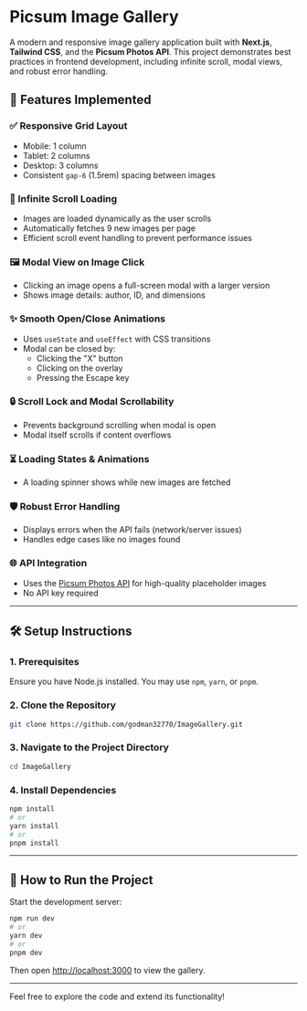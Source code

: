 # Picsum Image Gallery

A modern and responsive image gallery application built with **Next.js**, **Tailwind CSS**, and the **Picsum Photos API**. This project demonstrates best practices in frontend development, including infinite scroll, modal views, and robust error handling.

## 🚀 Features Implemented

### ✅ Responsive Grid Layout
- Mobile: 1 column
- Tablet: 2 columns
- Desktop: 3 columns
- Consistent `gap-6` (1.5rem) spacing between images

### 🔄 Infinite Scroll Loading
- Images are loaded dynamically as the user scrolls
- Automatically fetches 9 new images per page
- Efficient scroll event handling to prevent performance issues

### 🖼️ Modal View on Image Click
- Clicking an image opens a full-screen modal with a larger version
- Shows image details: author, ID, and dimensions

### ✨ Smooth Open/Close Animations
- Uses `useState` and `useEffect` with CSS transitions
- Modal can be closed by:
  - Clicking the "X" button
  - Clicking on the overlay
  - Pressing the Escape key

### 🔒 Scroll Lock and Modal Scrollability
- Prevents background scrolling when modal is open
- Modal itself scrolls if content overflows

### ⏳ Loading States & Animations
- A loading spinner shows while new images are fetched

### 🛡️ Robust Error Handling
- Displays errors when the API fails (network/server issues)
- Handles edge cases like no images found

### 🌐 API Integration
- Uses the [Picsum Photos API](https://picsum.photos/) for high-quality placeholder images
- No API key required

---

## 🛠️ Setup Instructions

### 1. Prerequisites
Ensure you have Node.js installed. You may use `npm`, `yarn`, or `pnpm`.

### 2. Clone the Repository
```bash
git clone https://github.com/godman32770/ImageGallery.git
```

### 3. Navigate to the Project Directory
```bash
cd ImageGallery
```

### 4. Install Dependencies
```bash
npm install
# or
yarn install
# or
pnpm install
```


---

## 🏃 How to Run the Project

Start the development server:
```bash
npm run dev
# or
yarn dev
# or
pnpm dev
```

Then open [http://localhost:3000](http://localhost:3000) to view the gallery.

---

Feel free to explore the code and extend its functionality!
